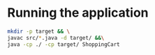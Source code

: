 # Running the application
``` bash
mkdir -p target && \
javac src/*.java -d target/ &&\
java -cp ./ -cp target/ ShoppingCart
```